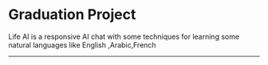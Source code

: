 # Graduation Project


Life AI is a responsive AI chat with some techniques for learning
some natural languages like English ,Arabic,French
______________________________________________________